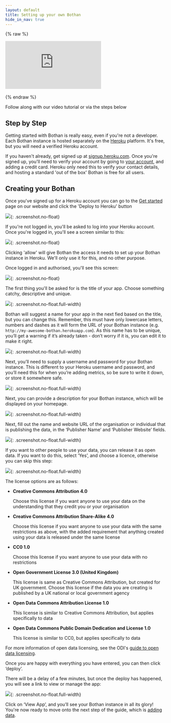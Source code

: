 ```yaml
---
layout: default
title: Setting up your own Bothan
hide_in_nav: true
---
```


{% raw %}
<div class='embed-container'><iframe src='https://player.vimeo.com/video/215668663?title=0&portrait=0' frameborder='0' webkitAllowFullScreen mozallowfullscreen allowFullScreen></iframe></div><br>
{% endraw %}

Follow along with our video tutorial or via the steps below

## Step by Step

Getting started with Bothan is really easy, even if you're not a developer. Each
Bothan instance is hosted separately on the [Heroku](heroku.com) platform. It's free, but you
will need a verified Heroku account.

If you haven't already, get signed up at [signup.heroku.com](https://signup.heroku.com).
Once you're signed up, you'll need to verify your account by going to [your account](https://dashboard.heroku.com/account/billing),
and adding a credit card. Heroku only need this to verify your contact details,
and hosting a standard 'out of the box' Bothan is free for all users.

## Creating your Bothan

Once you've signed up for a Heroku account you can go to the [Get started](https://bothan.io/get-started.html)
page on our website and click the 'Deploy to Heroku' button

![](/images/setting-up/step-1.png){: .screenshot.no-float}

If you're not logged in, you'll be asked to log into your Heroku account. Once you're
logged in, you'll see a screen similar to this:

![](/images/setting-up/step-2.png){: .screenshot.no-float}

Clicking 'allow' will give Bothan the access it needs to set up your Bothan instance
in Heroku. We'll only use it for this, and no other purpose.

Once logged in and authorised, you'll see this screen:

![](/images/setting-up/step-3.png){: .screenshot.no-float}

The first thing you'll be asked for is the title of your app. Choose something
catchy, descriptive and unique.

![](/images/setting-up/step-4.png){: .screenshot.no-float.full-width}

Bothan will suggest a name for your app in the next fied based on the title,
but you can change this. Remember, this must have only lowercase letters,
numbers and dashes as it will form the URL of your Bothan instance (e.g. `http://my-awesome-bothan.herokuapp.com`).
As this name has to be unique, you’ll get a warning if it’s already taken -
don’t worry if it is, you can edit it to make it right.

![](/images/setting-up/step-5.png){: .screenshot.no-float.full-width}

Next, you’ll need to supply a username and password for your Bothan instance.
This is different to your Heroku username and password, and you’ll need this
for when you’re adding metrics, so be sure to write it down, or store it somewhere safe.

![](/images/setting-up/step-6.png){: .screenshot.no-float.full-width}

Next, you can provide a description for your Bothan instance, which will be
displayed on your homepage.

![](/images/setting-up/step-7.png){: .screenshot.no-float.full-width}

Next, fill out the name and website URL of the organisation or individual that
is publishing the data, in the ‘Publisher Name’ and ‘Publisher Website’ fields.

![](/images/setting-up/step-8.png){: .screenshot.no-float.full-width}

If you want to other people to use your data, you can release it as open data.
If you want to do this, select ‘Yes’, and choose a licence, otherwise you can
skip this step:

![](/images/setting-up/step-9.png){: .screenshot.no-float.full-width}

The license options are as follows:

* **Creative Commons Attribution 4.0**

    Choose this license if you want anyone to use your data on the understanding that they credit you or your organisation
* **Creative Commons Attribution Share-Alike 4.0**

    Choose this license if you want anyone to use your data with the same restrictions as above, with the added requirement that anything created using your data is released under the same license
* **CC0 1.0**

    Choose this license if you want anyone to use your data with no restrictions
* **Open Government License 3.0 (United Kingdom)**

    This license is same as Creative Commons Attribution, but created for UK government. Choose this license if the data you are creating is published by a UK national or local government agency
* **Open Data Commons Attribution License 1.0**

    This license is similar to Creative Commons Attribution, but applies specifically to data
* **Open Data Commons Public Domain Dedication and License 1.0**

    This license is similar to CC0, but applies specifically to data

For more information of open data licensing, see the ODI's [guide to open data licensing](https://theodi.org/guides/publishers-guide-open-data-licensing).

Once you are happy with everything you have entered, you can then click ‘deploy’.

There will be a delay of a few minutes, but once the deploy has happened,
you will see a link to view or manage the app:

![](/images/setting-up/step-11.png){: .screenshot.no-float.full-width}

Click on ‘View App’, and you’ll see your Bothan instance in all its glory!
You're now ready to move onto the next step of the guide, which is [adding data](/adding-data.html).

